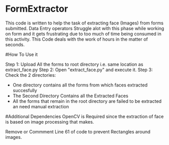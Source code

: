 # FormExtractor
This code is written to help the task of extracting face (Images) from forms submitted. Data Entry operators Struggle alot with this phase while working on form and it gets frustrating due to too much of time being consumed in this activity. This Code deals with the work of hours in the matter of seconds.

#How To Use it

Step 1: Upload All the forms to root directory i.e. same location as extract_face.py
Step 2: Open "extract_face.py" and execute it.
Step 3: Check the 2 directories:
  - One directory contains all the forms from which faces extracted succesfully
  - The Second Directory Contains all the Extracted Faces
  - All the forms that remain in the root directory are failed to be extracted an need manual extraction
 
#Additional Dependencies
OpenCV is Required since the extraction of face is based on image processing that makes.

Remove or Commment Line 61 of code to prevent Rectangles around images.
